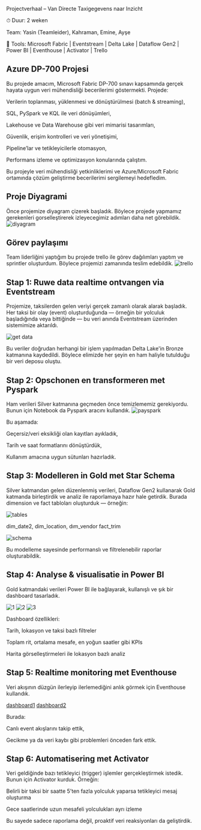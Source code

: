  Projectverhaal – Van Directe Taxigegevens naar Inzicht


⏱ Duur: 2 weken


 Team: Yasin (Teamleider), Kahraman, Emine, Ayşe


🔧 Tools: Microsoft Fabric | Eventstream | Delta Lake | Dataflow Gen2 | Power BI | Eventhouse | Activator | Trello

## Azure DP-700 Projesi
Bu projede amacım, Microsoft Fabric DP-700 sınavı kapsamında gerçek hayata uygun veri mühendisliği becerilerimi göstermekti. Projede:

Verilerin toplanması, yüklenmesi ve dönüştürülmesi (batch & streaming),

SQL, PySpark ve KQL ile veri dönüşümleri,

Lakehouse ve Data Warehouse gibi veri mimarisi tasarımları,

Güvenlik, erişim kontrolleri ve veri yönetişimi,

Pipeline’lar ve tetikleyicilerle otomasyon,

Performans izleme ve optimizasyon
konularında çalıştım.

Bu projeyle veri mühendisliği yetkinliklerimi ve Azure/Microsoft Fabric ortamında çözüm geliştirme becerilerimi sergilemeyi hedefledim.


## Proje Diyagrami
Önce projemize diyagram çizerek başladık. Böylece projede yapmamız gerekenleri gorselleştirerek izleyecegimiz adımları daha net görebildik.
![diyagram](./images/diyagram.png)

## Görev paylaşımı

Team liderliğini yaptığım bu projede trello ile görev dağılımları yaptım ve sprintler oluşturdum. Böylece projemizi zamanında teslim edebildik.
![trello](./images/trello.png)


##  Stap 1: Ruwe data realtime ontvangen via Eventstream

Projemize, taksilerden gelen veriyi gerçek zamanlı olarak alarak başladık. Her taksi bir olay (event) oluşturduğunda — örneğin bir yolculuk başladığında veya bittiğinde — bu veri anında Eventstream üzerinden sistemimize aktarıldı.

![get data](./images/get_eventdata.png)

Bu veriler doğrudan herhangi bir işlem yapılmadan Delta Lake'in Bronze katmanına kaydedildi. Böylece elimizde her şeyin en ham haliyle tutulduğu bir veri deposu oluştu.

## Stap 2: Opschonen en transformeren met Pyspark
Ham verileri Silver katmanına geçmeden önce temizlememiz gerekiyordu. Bunun için Notebook da Pyspark  aracını kullandık.
![payspark](./images/pyspark.png)

Bu aşamada:

Geçersiz/veri eksikliği olan kayıtları ayıkladık,

Tarih ve saat formatlarını dönüştürdük,

Kullanım amacına uygun sütunları hazırladık.

## Stap 3: Modelleren in Gold met Star Schema
Silver katmandan gelen düzenlenmiş verileri, Dataflow Gen2 kullanarak Gold katmanda birleştirdik ve analiz ile raporlamaya hazır hale getirdik.
Burada dimension ve fact tabloları oluşturduk — örneğin:

![tables](./images/fact-dim-tables.png)

dim_date2, dim_location, dım_vendor fact_trim

![schema](./images/star-schema.png)

Bu modelleme sayesinde performanslı ve filtrelenebilir raporlar oluşturabildik.

## Stap 4: Analyse & visualisatie in Power BI
Gold katmandaki verileri Power BI ile bağlayarak, kullanışlı ve şık bir dashboard tasarladık.

![1](./images/chart1.png) ![2](./images/chart2.png) ![3](./images/chart3.png)

Dashboard özellikleri:

Tarih, lokasyon ve taksi bazlı filtreler

Toplam rit, ortalama mesafe, en yoğun saatler gibi KPIs

Harita görselleştirmeleri ile lokasyon bazlı analiz

## Stap 5: Realtime monitoring met Eventhouse
Veri akışının düzgün ilerleyip ilerlemediğini anlık görmek için Eventhouse kullandık.

[dashboard1](./images/realtime-dashboard1.png) [dashboard2](./images/realtime-dashboard2.png)


 Burada:

Canlı event akışlarını takip ettik,

Gecikme ya da veri kaybı gibi problemleri önceden fark ettik.

## Stap 6: Automatisering met Activator
Veri geldiğinde bazı tetikleyici (trigger) işlemler gerçekleştirmek istedik. Bunun için Activator kurduk.
Örneğin:

Belirli bir taksi bir saatte 5’ten fazla yolculuk yaparsa tetikleyici mesaj oluşturma

Gece saatlerinde uzun mesafeli yolculukları ayrı izleme

Bu sayede sadece raporlama değil, proaktif veri reaksiyonları da geliştirdik.

